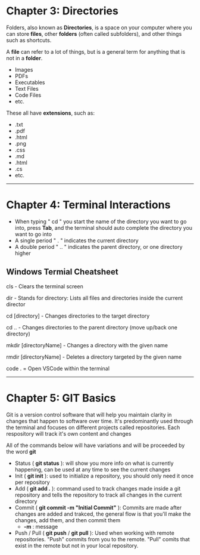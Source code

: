 # Chapter 3: Directories 
Folders, also known as **Directories**, is a space on your computer where you can store **files**, other **folders** (often called subfolders), and other things such as shortcuts.

A **file** can refer to a lot of things, but is a general term for anything that is not in a **folder**. 
- Images 
- PDFs
- Executables
- Text Files 
- Code Files
- etc.

These all have **extensions**, such as: 
- .txt
- .pdf
- .html
- .png 
- .css
- .md
- .html
- .cs
- etc.

---
# Chapter 4: Terminal Interactions

- When typing " cd " you start the name of the directory you want to go into, press **Tab**, and the terminal should auto complete the directory you want to go into
- A single period " . " indicates the current directory
- A double period " .. " indicates the parent directory, or one directory higher

## Windows Termial Cheatsheet

cls - Clears the terminal screen

dir - Stands for directory: Lists all files and directories inside the current director

cd [directory] - Changes directories to the target directory

cd .. - Changes directories to the parent directory (move up/back one directory)

mkdir [directoryName] - Changes a directory with the given name

rmdir [directoryName] - Deletes a directory targeted by the given name

code . = Open VSCode within the terminal

---
# Chapter 5: GIT Basics

Git is a version control software that will help you maintain clarity in changes that happen to software over time. It's predominantly used through the terminal and focuses on different projects called repositories. Each respository will track it's own content and changes

All of the commands below will have variations and will be proceeded by the word **git**
- Status ( **git status** ): will show you more info on what is currently happening, can be used at any time to see the current changes
- Init ( **git init** ): used to initialize a repository, you should only need it once per repository
- Add ( **git add .** ): command used to track changes made inside a git repository and tells the repository to track all changes in the current directory
- Commit ( **git commit -m "Initial Commit"** ): Commits are made after changes are added and trakced, the general flow is that you'll make the changes, add them, and then commit them
    - **-m** : message
- Push / Pull ( **git push** / **git pull** ): Used when working with remote repositories. "Push" commits from you to the remote. "Pull" comits that exist in the remote but not in your local repository. 

